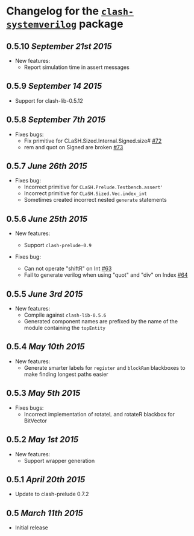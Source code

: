 # Changelog for the [`clash-systemverilog`](http://hackage.haskell.org/package/clash-systemverilog) package

## 0.5.10 *September 21st 2015*
* New features:
  * Report simulation time in assert messages

## 0.5.9 *September 14 2015*
* Support for clash-lib-0.5.12

## 0.5.8 *September 7th 2015*
* Fixes bugs:
  * Fix primitive for CLaSH.Sized.Internal.Signed.size# [#72](https://github.com/clash-lang/clash-compiler/pull/72)
  * rem and quot on Signed are broken [#73](https://github.com/clash-lang/clash-compiler/issues/73)

## 0.5.7 *June 26th 2015*
* Fixes bug:
  * Incorrect primitive for `CLaSH.Prelude.Testbench.assert'`
  * Incorrect primitive for `CLaSH.Sized.Vec.index_int`
  * Sometimes created incorrect nested `generate` statements

## 0.5.6 *June 25th 2015*
* New features:
  * Support `clash-prelude-0.9`

* Fixes bug:
  * Can not operate "shiftR" on Int [#63](https://github.com/clash-lang/clash-compiler/issues/63)
  * Fail to generate verilog when using "quot" and "div" on Index [#64](https://github.com/clash-lang/clash-compiler/issues/64)

## 0.5.5 *June 3rd 2015*
* New features:
  * Compile against `clash-lib-0.5.6`
  * Generated component names are prefixed by the name of the module containing the `topEntity`

## 0.5.4 *May 10th 2015*
* New features:
  * Generate smarter labels for `register` and `blockRam` blackboxes to make finding longest paths easier

## 0.5.3 *May 5th 2015*
* Fixes bugs:
  * Incorrect implementation of rotateL and rotateR blackbox for BitVector

## 0.5.2 *May 1st 2015*
* New features:
  * Support wrapper generation

## 0.5.1 *April 20th 2015*
* Update to clash-prelude 0.7.2

## 0.5 *March 11th 2015*
* Initial release
